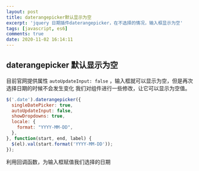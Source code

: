 ```yaml
---
layout: post
title: daterangepicker默认显示为空
excerpt: 'jquery 日期插件daterangepicker，在不选择的情况，输入框显示为空'
tags: [javascript, es6]
comments: true
date: 2020-11-02 16:14:11
---
```


## daterangepicker 默认显示为空

目前官网提供属性 `autoUpdateInput: false` ，输入框就可以显示为空，但是再次选择日期的时候不会发生变化
我们对组件进行一些修改，让它可以显示为空值。

```js
$('.date').daterangepicker({
  singleDatePicker: true,
  autoUpdateInput: false,
  showDropdowns: true,
  locale: {
    format: "YYYY-MM-DD",
  },
}, function(start, end, label) {
  $(el).val(start.format('YYYY-MM-DD'));
});
```

利用回调函数，为输入框赋值我们选择的日期
